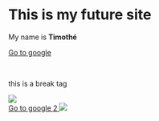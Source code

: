 
<html>
<head>
<title> Blackfox </title>
</head>

<body>

<h1> This is my future site </h1>
<p> My name is <strong> Timothé </strong> </p>
<a href="http://www.google.com"> Go to google </a>


<br/> <p> this is a break tag </p>
<img src="photo renard timothé.jpg"/>
<br/>
<a href="https://www.google.com"> Go to google 2 <img src="https://goo.gl/9wCkXS"/></a>

</body>







</html>
